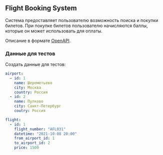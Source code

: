 ## Flight Booking System

Система предоставляет пользователю возможность поиска и покупки билетов. При покупке билетов пользователю начисляются
баллы, которые он может использовать для оплаты.

Описание в формате [OpenAPI](%5Binst%5D%5Bv1%5D%20Flight%20Booking%20System.yml).

### Данные для тестов

Создать данные для тестов:

```yaml
airport:
  – id: 1
    name: Шереметьево
    city: Москва
    country: Россия
  - id: 2
    name: Пулково
    city: Санкт-Петербург
    coutry: Россия

flight:
  - id: 1
    flight_number: "AFL031"
    datetime: "2021-10-08 20:00"
    from_airport_id: 1
    to_airport_id: 2
    price: 1500
```
